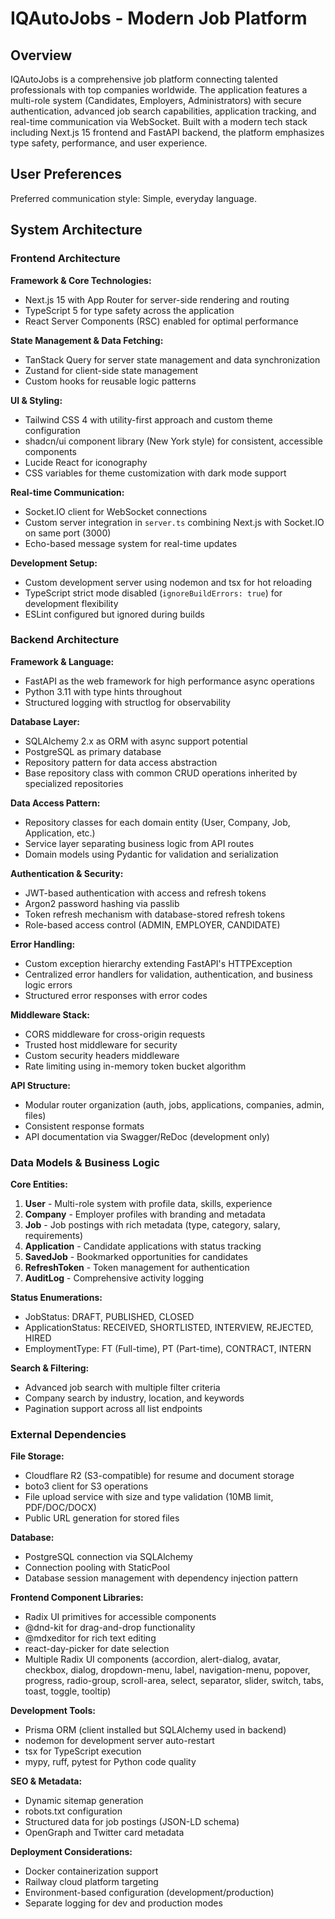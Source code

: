 # IQAutoJobs - Modern Job Platform

## Overview

IQAutoJobs is a comprehensive job platform connecting talented professionals with top companies worldwide. The application features a multi-role system (Candidates, Employers, Administrators) with secure authentication, advanced job search capabilities, application tracking, and real-time communication via WebSocket. Built with a modern tech stack including Next.js 15 frontend and FastAPI backend, the platform emphasizes type safety, performance, and user experience.

## User Preferences

Preferred communication style: Simple, everyday language.

## System Architecture

### Frontend Architecture

**Framework & Core Technologies:**
- Next.js 15 with App Router for server-side rendering and routing
- TypeScript 5 for type safety across the application
- React Server Components (RSC) enabled for optimal performance

**State Management & Data Fetching:**
- TanStack Query for server state management and data synchronization
- Zustand for client-side state management
- Custom hooks for reusable logic patterns

**UI & Styling:**
- Tailwind CSS 4 with utility-first approach and custom theme configuration
- shadcn/ui component library (New York style) for consistent, accessible components
- Lucide React for iconography
- CSS variables for theme customization with dark mode support

**Real-time Communication:**
- Socket.IO client for WebSocket connections
- Custom server integration in `server.ts` combining Next.js with Socket.IO on same port (3000)
- Echo-based message system for real-time updates

**Development Setup:**
- Custom development server using nodemon and tsx for hot reloading
- TypeScript strict mode disabled (`ignoreBuildErrors: true`) for development flexibility
- ESLint configured but ignored during builds

### Backend Architecture

**Framework & Language:**
- FastAPI as the web framework for high performance async operations
- Python 3.11 with type hints throughout
- Structured logging with structlog for observability

**Database Layer:**
- SQLAlchemy 2.x as ORM with async support potential
- PostgreSQL as primary database
- Repository pattern for data access abstraction
- Base repository class with common CRUD operations inherited by specialized repositories

**Data Access Pattern:**
- Repository classes for each domain entity (User, Company, Job, Application, etc.)
- Service layer separating business logic from API routes
- Domain models using Pydantic for validation and serialization

**Authentication & Security:**
- JWT-based authentication with access and refresh tokens
- Argon2 password hashing via passlib
- Token refresh mechanism with database-stored refresh tokens
- Role-based access control (ADMIN, EMPLOYER, CANDIDATE)

**Error Handling:**
- Custom exception hierarchy extending FastAPI's HTTPException
- Centralized error handlers for validation, authentication, and business logic errors
- Structured error responses with error codes

**Middleware Stack:**
- CORS middleware for cross-origin requests
- Trusted host middleware for security
- Custom security headers middleware
- Rate limiting using in-memory token bucket algorithm

**API Structure:**
- Modular router organization (auth, jobs, applications, companies, admin, files)
- Consistent response formats
- API documentation via Swagger/ReDoc (development only)

### Data Models & Business Logic

**Core Entities:**
1. **User** - Multi-role system with profile data, skills, experience
2. **Company** - Employer profiles with branding and metadata
3. **Job** - Job postings with rich metadata (type, category, salary, requirements)
4. **Application** - Candidate applications with status tracking
5. **SavedJob** - Bookmarked opportunities for candidates
6. **RefreshToken** - Token management for authentication
7. **AuditLog** - Comprehensive activity logging

**Status Enumerations:**
- JobStatus: DRAFT, PUBLISHED, CLOSED
- ApplicationStatus: RECEIVED, SHORTLISTED, INTERVIEW, REJECTED, HIRED
- EmploymentType: FT (Full-time), PT (Part-time), CONTRACT, INTERN

**Search & Filtering:**
- Advanced job search with multiple filter criteria
- Company search by industry, location, and keywords
- Pagination support across all list endpoints

### External Dependencies

**File Storage:**
- Cloudflare R2 (S3-compatible) for resume and document storage
- boto3 client for S3 operations
- File upload service with size and type validation (10MB limit, PDF/DOC/DOCX)
- Public URL generation for stored files

**Database:**
- PostgreSQL connection via SQLAlchemy
- Connection pooling with StaticPool
- Database session management with dependency injection pattern

**Frontend Component Libraries:**
- Radix UI primitives for accessible components
- @dnd-kit for drag-and-drop functionality
- @mdxeditor for rich text editing
- react-day-picker for date selection
- Multiple Radix UI components (accordion, alert-dialog, avatar, checkbox, dialog, dropdown-menu, label, navigation-menu, popover, progress, radio-group, scroll-area, select, separator, slider, switch, tabs, toast, toggle, tooltip)

**Development Tools:**
- Prisma ORM (client installed but SQLAlchemy used in backend)
- nodemon for development server auto-restart
- tsx for TypeScript execution
- mypy, ruff, pytest for Python code quality

**SEO & Metadata:**
- Dynamic sitemap generation
- robots.txt configuration
- Structured data for job postings (JSON-LD schema)
- OpenGraph and Twitter card metadata

**Deployment Considerations:**
- Docker containerization support
- Railway cloud platform targeting
- Environment-based configuration (development/production)
- Separate logging for dev and production modes